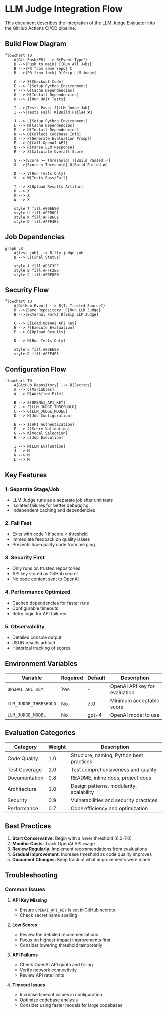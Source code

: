 # LLM Judge Integration Flow

This document describes the integration of the LLM Judge Evaluator into the GitHub Actions CI/CD pipeline.

## Build Flow Diagram

```mermaid
flowchart TD
    A[Git Push/PR] --> B{Event Type?}
    B -->|Push to main| C[Run All Jobs]
    B -->|PR from same repo| C
    B -->|PR from fork| D[Skip LLM Judge]
    
    C --> E[Checkout Code]
    E --> F[Setup Python Environment]
    F --> G[Cache Dependencies]
    G --> H[Install Dependencies]
    H --> I[Run Unit Tests]
    
    I -->|Tests Pass| J[LLM Judge Job]
    I -->|Tests Fail| K[Build Failed ❌]
    
    J --> L[Setup Python Environment]
    L --> M[Cache Dependencies]
    M --> N[Install Dependencies]
    N --> O[Collect Codebase Info]
    O --> P[Generate Evaluation Prompt]
    P --> Q[Call OpenAI API]
    Q --> R[Parse LLM Response]
    R --> S[Calculate Overall Score]
    
    S -->|Score >= Threshold| T[Build Passed ✅]
    S -->|Score < Threshold| U[Build Failed ❌]
    
    D --> V[Run Tests Only]
    V --> W[Tests Pass/Fail]
    
    T --> X[Upload Results Artifact]
    U --> X
    K --> X
    W --> X
    
    style T fill:#90EE90
    style U fill:#FFB6C1
    style K fill:#FFB6C1
    style D fill:#FFE4B5
```

## Job Dependencies

```mermaid
graph LR
    A[test job] --> B[llm-judge job]
    B --> C[Final Status]
    
    style A fill:#E6F3FF
    style B fill:#FFF2E6
    style C fill:#F0F8F0
```

## Security Flow

```mermaid
flowchart TD
    A[GitHub Event] --> B{Is Trusted Source?}
    B -->|Same Repository| C[Run LLM Judge]
    B -->|External Fork| D[Skip LLM Judge]
    
    C --> E[Load OpenAI API Key]
    E --> F[Execute Evaluation]
    F --> G[Upload Results]
    
    D --> H[Run Tests Only]
    
    style C fill:#90EE90
    style D fill:#FFE4B5
```

## Configuration Flow

```mermaid
flowchart TD
    A[GitHub Repository] --> B[Secrets]
    A --> C[Variables]
    A --> D[Workflow File]
    
    B --> E[OPENAI_API_KEY]
    C --> F[LLM_JUDGE_THRESHOLD]
    C --> G[LLM_JUDGE_MODEL]
    D --> H[Job Configuration]
    
    E --> I[API Authentication]
    F --> J[Score Validation]
    G --> K[Model Selection]
    H --> L[Job Execution]
    
    I --> M[LLM Evaluation]
    J --> M
    K --> M
    L --> M
```

## Key Features

### 1. **Separate Stage/Job**
- LLM Judge runs as a separate job after unit tests
- Isolated failures for better debugging
- Independent caching and dependencies

### 2. **Fail Fast**
- Exits with code 1 if score < threshold
- Immediate feedback on quality issues
- Prevents low-quality code from merging

### 3. **Security First**
- Only runs on trusted repositories
- API key stored as GitHub secret
- No code content sent to OpenAI

### 4. **Performance Optimized**
- Cached dependencies for faster runs
- Configurable timeouts
- Retry logic for API failures

### 5. **Observability**
- Detailed console output
- JSON results artifact
- Historical tracking of scores

## Environment Variables

| Variable | Required | Default | Description |
|----------|----------|---------|-------------|
| `OPENAI_API_KEY` | Yes | - | OpenAI API key for evaluation |
| `LLM_JUDGE_THRESHOLD` | No | 7.0 | Minimum acceptable score |
| `LLM_JUDGE_MODEL` | No | gpt-4 | OpenAI model to use |

## Evaluation Categories

| Category | Weight | Description |
|----------|--------|-------------|
| Code Quality | 1.0 | Structure, naming, Python best practices |
| Test Coverage | 1.0 | Test comprehensiveness and quality |
| Documentation | 0.8 | README, inline docs, project docs |
| Architecture | 1.0 | Design patterns, modularity, scalability |
| Security | 0.9 | Vulnerabilities and security practices |
| Performance | 0.7 | Code efficiency and optimization |

## Best Practices

1. **Start Conservative**: Begin with a lower threshold (6.0-7.0)
2. **Monitor Costs**: Track OpenAI API usage
3. **Review Regularly**: Implement recommendations from evaluations
4. **Gradual Improvement**: Increase threshold as code quality improves
5. **Document Changes**: Keep track of what improvements were made

## Troubleshooting

### Common Issues

1. **API Key Missing**
   - Ensure `OPENAI_API_KEY` is set in GitHub secrets
   - Check secret name spelling

2. **Low Scores**
   - Review the detailed recommendations
   - Focus on highest-impact improvements first
   - Consider lowering threshold temporarily

3. **API Failures**
   - Check OpenAI API quota and billing
   - Verify network connectivity
   - Review API rate limits

4. **Timeout Issues**
   - Increase timeout values in configuration
   - Optimize codebase analysis
   - Consider using faster models for large codebases 